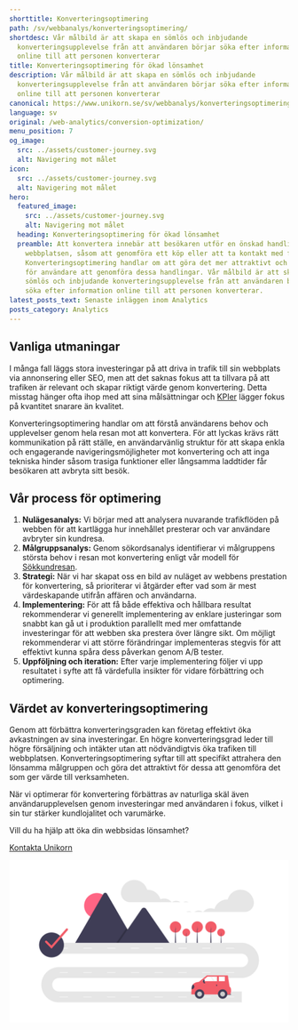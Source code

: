 ```yaml
---
shorttitle: Konverteringsoptimering
path: /sv/webbanalys/konverteringsoptimering/
shortdesc: Vår målbild är att skapa en sömlös och inbjudande
  konverteringsupplevelse från att användaren börjar söka efter information
  online till att personen konverterar
title: Konverteringsoptimering för ökad lönsamhet
description: Vår målbild är att skapa en sömlös och inbjudande
  konverteringsupplevelse från att användaren börjar söka efter information
  online till att personen konverterar
canonical: https://www.unikorn.se/sv/webbanalys/konverteringsoptimering/
language: sv
original: /web-analytics/conversion-optimization/
menu_position: 7
og_image:
  src: ../assets/customer-journey.svg
  alt: Navigering mot målet
icon:
  src: ../assets/customer-journey.svg
  alt: Navigering mot målet
hero:
  featured_image:
    src: ../assets/customer-journey.svg
    alt: Navigering mot målet
  heading: Konverteringsoptimering för ökad lönsamhet
  preamble: Att konvertera innebär att besökaren utför en önskad handling på
    webbplatsen, såsom att genomföra ett köp eller att ta kontakt med företaget.
    Konverteringsoptimering handlar om att göra det mer attraktivt och enkelt
    för användare att genomföra dessa handlingar. Vår målbild är att skapa en
    sömlös och inbjudande konverteringsupplevelse från att användaren börjar
    söka efter information online till att personen konverterar.
latest_posts_text: Senaste inläggen inom Analytics
posts_category: Analytics
---
```

## Vanliga utmaningar 

I många fall läggs stora investeringar på att driva in trafik till sin webbplats via annonsering eller SEO, men att det saknas fokus att ta tillvara på att trafiken är relevant och skapar riktigt värde genom konvertering. Detta misstag hänger ofta ihop med att sina målsättningar och [KPIer](https://www.unikorn.se/sv/webbanalys/definiera-kpi/) lägger fokus på kvantitet snarare än kvalitet.

Konverteringsoptimering handlar om att förstå användarens behov och upplevelser genom hela resan mot att konvertera. För att lyckas krävs rätt kommunikation på rätt ställe, en användarvänlig struktur för att skapa enkla och engagerande navigeringsmöjligheter mot konvertering och att inga tekniska hinder såsom trasiga funktioner eller långsamma laddtider får besökaren att avbryta sitt besök.   

## Vår process för optimering

1. **Nulägesanalys:** Vi börjar med att analysera nuvarande trafikflöden på webben för att kartlägga hur innehållet presterar och var användare avbryter sin kundresa. 
2. **Målgruppsanalys:** Genom sökordsanalys identifierar vi målgruppens största behov i resan mot konvertering enligt vår modell för [Sökkundresan](https://www.unikorn.se/sv/blogg/search-customer-journey/). 
3. **Strategi:** När vi har skapat oss en bild av nuläget av webbens prestation för konvertering, så prioriterar vi åtgärder efter vad som är mest värdeskapande utifrån affären och användarna.
4. **Implementering:** För att få både effektiva och hållbara resultat rekommenderar vi generellt implementering av enklare justeringar som snabbt kan gå ut i produktion parallellt med mer omfattande investeringar för att webben ska prestera över längre sikt. Om möjligt rekommenderar vi att större förändringar implementeras stegvis för att effektivt kunna spåra dess påverkan genom A/B tester.
5. **Uppföljning och iteration:** Efter varje implementering följer vi upp resultatet i syfte att få värdefulla insikter för vidare förbättring och optimering. 



## Värdet av konverteringsoptimering

Genom att förbättra konverteringsgraden kan företag effektivt öka avkastningen av sina investeringar. En högre konverteringsgrad leder till högre försäljning och intäkter utan att nödvändigtvis öka trafiken till webbplatsen. Konverteringsoptimering syftar till att specifikt attrahera den lönsamma målgruppen och göra det attraktivt för dessa att genomföra det som ger värde till verksamheten.

När vi optimerar för konvertering förbättras av naturliga skäl även användarupplevelsen genom investeringar med användaren i fokus, vilket i sin tur stärker kundlojalitet och varumärke.

Vill du ha hjälp att öka din webbsidas lönsamhet?

[Kontakta Unikorn](https://www.unikorn.se/sv/kontakt/)

![Vägen mot målet](../assets/navigate-to-the-goal..png "Vägen mot målet")